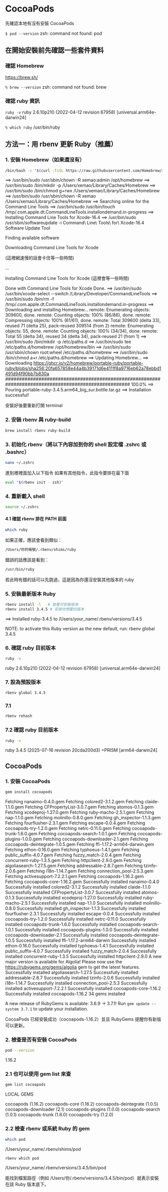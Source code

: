 # CocoaPods

先確認本地有沒有安裝 CocoaPods

`$ pod --version`
zsh: command not found: pod

## 在開始安裝前先確認一些套件資料

### 確認 Homebrew
https://brew.sh/

`% brew --version`
zsh: command not found: brew


### 確認 ruby 資訊

`ruby -v`
ruby 2.6.10p210 (2022-04-12 revision 67958) [universal.arm64e-darwin24]

`% which ruby`
/usr/bin/ruby



## 方法一：用 rbenv 更新 Ruby（推薦）

### 1. 安裝 Homebrew（如果還沒有）

```bash
/bin/bash -c "$(curl -fsSL https://raw.githubusercontent.com/Homebrew/install/HEAD/install.sh)"# macOS 內建的 Ruby 不建議直接覆蓋更新
```

==> /usr/bin/sudo /usr/sbin/chown -R xemao:admin /opt/homebrew
==> /usr/bin/sudo /bin/mkdir -p /Users/xemao/Library/Caches/Homebrew
==> /usr/bin/sudo /bin/chmod g+rwx /Users/xemao/Library/Caches/Homebrew
==> /usr/bin/sudo /usr/sbin/chown -R xemao /Users/xemao/Library/Caches/Homebrew
==> Searching online for the Command Line Tools
==> /usr/bin/sudo /usr/bin/touch /tmp/.com.apple.dt.CommandLineTools.installondemand.in-progress
==> Installing Command Line Tools for Xcode-16.4
==> /usr/bin/sudo /usr/sbin/softwareupdate -i Command\ Line\ Tools\ for\ Xcode-16.4
Software Update Tool

Finding available software

Downloading Command Line Tools for Xcode

(這裡網速慢的話會卡住等一些時間)

...


Installing Command Line Tools for Xcode
(這裡會等一些時間)

Done with Command Line Tools for Xcode
Done.
==> /usr/bin/sudo /usr/bin/xcode-select --switch /Library/Developer/CommandLineTools
==> /usr/bin/sudo /bin/rm -f /tmp/.com.apple.dt.CommandLineTools.installondemand.in-progress
==> Downloading and installing Homebrew...
remote: Enumerating objects: 309600, done.
remote: Counting objects: 100% (86/86), done.
remote: Compressing objects: 100% (61/61), done.
remote: Total 309600 (delta 33), reused 71 (delta 25), pack-reused 309514 (from 2)
remote: Enumerating objects: 55, done.
remote: Counting objects: 100% (34/34), done.
remote: Total 55 (delta 34), reused 34 (delta 34), pack-reused 21 (from 1)
==> /usr/bin/sudo /bin/mkdir -p /etc/paths.d
==> /usr/bin/sudo tee /etc/paths.d/homebrew
/opt/homebrew/bin
==> /usr/bin/sudo /usr/sbin/chown root:wheel /etc/paths.d/homebrew
==> /usr/bin/sudo /bin/chmod a+r /etc/paths.d/homebrew
==> Updating Homebrew...
==> Downloading https://ghcr.io/v2/homebrew/portable-ruby/portable-ruby/blobs/sha256:20fa657858e44a4b39171d6e4111f8a9716eb62a78ebbd1491d94f90bb7b830a
##################################################################################################### 100.0%
==> Pouring portable-ruby-3.4.5.arm64_big_sur.bottle.tar.gz
==> Installation successful!

安裝好後要重新打開 terminal


### 2. 安裝 rbenv 與 ruby-build

```bash
brew install rbenv ruby-build
```

### 3. 初始化 rbenv（將以下內容加到你的 shell 設定檔 .zshrc 或 .bashrc）
```bash
nano ~/.zshrc
```

進到裡裡面加入以下指令
如果有其他指令，此指令要排在最下面

```bash
eval "$(rbenv init - zsh)"
```

### 4. 重新載入 shell
```bash
source ~/.zshrc
```

#### 4.1 確認 rbenv 排在 PATH 前面
```bash
which ruby
```

如果正確，應該會看到類似：
```bash
/Users/你的帳號/.rbenv/shims/ruby
```

錯誤的話應該是看到：
```bash
/usr/bin/ruby
```
若此時有錯的話可以先跳過，這是因為你還沒安裝其他版本的 ruby

### 5. 安裝最新版本 Ruby
```bash
rbenv install -l   # 查看可安裝版本
rbenv install 3.4.5 # 安裝你想要的版本
```

==> Installed ruby-3.4.5 to /Users/your_name/.rbenv/versions/3.4.5

NOTE: to activate this Ruby version as the new default, run: rbenv global 3.4.5



### 6. 確認 ruby 目前版本
```bash
ruby -v
```

ruby 2.6.10p210 (2022-04-12 revision 67958) [universal.arm64e-darwin24]

### 7. 設為預設版本
```bash
rbenv global 3.4.5
```

### 7.1
```bash
rbenv rehash
```

### 7.2 確認 ruby 目前版本

```bash
ruby -v
```  
ruby 3.4.5 (2025-07-16 revision 20cda200d3) +PRISM [arm64-darwin24]


## CocoaPods

### 1. 安裝 CocoaPods
```bash
gem install cocoapods
```

Fetching nanaimo-0.4.0.gem
Fetching colored2-3.1.2.gem
Fetching claide-1.1.0.gem
Fetching CFPropertyList-3.0.7.gem
Fetching atomos-0.1.3.gem
Fetching xcodeproj-1.27.0.gem
Fetching ruby-macho-2.5.1.gem
Fetching nap-1.1.0.gem
Fetching molinillo-0.8.0.gem
Fetching gh_inspector-1.1.3.gem
Fetching fourflusher-2.3.1.gem
Fetching escape-0.0.4.gem
Fetching cocoapods-try-1.2.0.gem
Fetching netrc-0.11.0.gem
Fetching cocoapods-trunk-1.6.0.gem
Fetching cocoapods-search-1.0.1.gem
Fetching cocoapods-plugins-1.0.0.gem
Fetching cocoapods-downloader-2.1.gem
Fetching cocoapods-deintegrate-1.0.5.gem
Fetching ffi-1.17.2-arm64-darwin.gem
Fetching ethon-0.16.0.gem
Fetching typhoeus-1.4.1.gem
Fetching public_suffix-4.0.7.gem
Fetching fuzzy_match-2.0.4.gem
Fetching concurrent-ruby-1.3.5.gem
Fetching httpclient-2.9.0.gem
Fetching algoliasearch-1.27.5.gem
Fetching addressable-2.8.7.gem
Fetching tzinfo-2.0.6.gem
Fetching i18n-1.14.7.gem
Fetching connection_pool-2.5.3.gem
Fetching activesupport-7.2.2.1.gem
Fetching cocoapods-1.16.2.gem
Fetching cocoapods-core-1.16.2.gem
Successfully installed nanaimo-0.4.0
Successfully installed colored2-3.1.2
Successfully installed claide-1.1.0
Successfully installed CFPropertyList-3.0.7
Successfully installed atomos-0.1.3
Successfully installed xcodeproj-1.27.0
Successfully installed ruby-macho-2.5.1
Successfully installed nap-1.1.0
Successfully installed molinillo-0.8.0
Successfully installed gh_inspector-1.1.3
Successfully installed fourflusher-2.3.1
Successfully installed escape-0.0.4
Successfully installed cocoapods-try-1.2.0
Successfully installed netrc-0.11.0
Successfully installed cocoapods-trunk-1.6.0
Successfully installed cocoapods-search-1.0.1
Successfully installed cocoapods-plugins-1.0.0
Successfully installed cocoapods-downloader-2.1
Successfully installed cocoapods-deintegrate-1.0.5
Successfully installed ffi-1.17.2-arm64-darwin
Successfully installed ethon-0.16.0
Successfully installed typhoeus-1.4.1
Successfully installed public_suffix-4.0.7
Successfully installed fuzzy_match-2.0.4
Successfully installed concurrent-ruby-1.3.5
Successfully installed httpclient-2.9.0
A new major version is available for Algolia! Please now use the https://rubygems.org/gems/algolia gem to get the latest features.
Successfully installed algoliasearch-1.27.5
Successfully installed addressable-2.8.7
Successfully installed tzinfo-2.0.6
Successfully installed i18n-1.14.7
Successfully installed connection_pool-2.5.3
Successfully installed activesupport-7.2.2.1
Successfully installed cocoapods-core-1.16.2
Successfully installed cocoapods-1.16.2
34 gems installed

A new release of RubyGems is available: 3.6.9 → 3.7.1!
Run `gem update --system 3.7.1` to update your installation.

CocoaPods 已經安裝成功（cocoapods-1.16.2）並且 RubyGems 提醒你有新版可以更新。

### 2. 檢查是否有安裝 CocoaPods
```bash
pod --version
```
1.16.2

### 2.1 也可以使用 gem list 來查
```bash
gem list cocoapods
```
LOCAL GEMS

cocoapods (1.16.2)
cocoapods-core (1.16.2)
cocoapods-deintegrate (1.0.5)
cocoapods-downloader (2.1)
cocoapods-plugins (1.0.0)
cocoapods-search (1.0.1)
cocoapods-trunk (1.6.0)
cocoapods-try (1.2.0)


### 2.2 檢查 rbenv 或系統 Ruby 的 gem

```bash
which pod
```
/Users/your_name/.rbenv/shims/pod

```bash
rbenv which pod
```

/Users/your_name/.rbenv/versions/3.4.5/bin/pod

能找到檔案路徑（例如 /Users/你/.rbenv/versions/3.4.5/bin/pod）就表示安裝在該 Ruby 版本底下。




